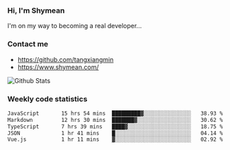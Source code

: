### Hi, I'm Shymean

I'm on my way to becoming a real developer...

### Contact me

- <https://github.com/tangxiangmin>
- <https://www.shymean.com/>

![Github Stats](https://github-readme-stats.vercel.app/api?username=tangxiangmin&show_icons=true&theme=dark)


###  Weekly code statistics

<!--START_SECTION:waka-->

```txt
JavaScript       15 hrs 54 mins  █████████▓░░░░░░░░░░░░░░░   38.93 %
Markdown         12 hrs 30 mins  ███████▓░░░░░░░░░░░░░░░░░   30.62 %
TypeScript       7 hrs 39 mins   ████▓░░░░░░░░░░░░░░░░░░░░   18.75 %
JSON             1 hr 41 mins    █░░░░░░░░░░░░░░░░░░░░░░░░   04.14 %
Vue.js           1 hr 11 mins    ▓░░░░░░░░░░░░░░░░░░░░░░░░   02.92 %
```

<!--END_SECTION:waka-->